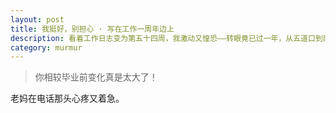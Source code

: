 ```yaml
---
layout: post
title: 我挺好，别担心 · 写在工作一周年边上
description: 看着工作日志变为第五十四周，我激动又惶恐——转眼竟已过一年，从五道口到南三环，再回五道口，兜兜转转近四百个日夜，我收获了什么改变了什么坚持着什么期盼着什么？
category: murmur
---
```





>你相较毕业前变化真是太大了！

老妈在电话那头心疼又着急。